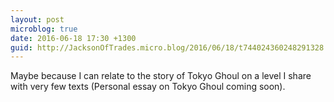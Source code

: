 ```yaml
---
layout: post
microblog: true
date: 2016-06-18 17:30 +1300
guid: http://JacksonOfTrades.micro.blog/2016/06/18/t744024360248291328.html
---
```

Maybe because I can relate to the story of Tokyo Ghoul on a level I share with very few texts (Personal essay on Tokyo Ghoul coming soon).
